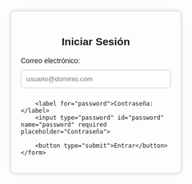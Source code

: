 <!DOCTYPE html>
<html lang="es">
<head>
    <meta charset="UTF-8">
    <meta name="viewport" content="width=device-width, initial-scale=1.0">
    <title>Formulario de Inicio de Sesión</title>
    <style>
        body {
            font-family: Arial, sans-serif;
            display: flex;
            justify-content: center;
            align-items: center;
            height: 100vh;
            margin: 0;
        }
        .login-container {
            border: 1px solid #ccc;
            border-radius: 10px;
            padding: 20px;
            width: 300px;
            box-shadow: 0 0 10px rgba(0, 0, 0, 0.1);
        }
        h2 {
            text-align: center;
        }
        input[type="email"], input[type="password"] {
            width: 100%;
            padding: 10px;
            margin: 10px 0;
            border: 1px solid #ccc;
            border-radius: 5px;
        }
        button {
            width: 100%;
            padding: 10px;
            background-color: #4CAF50;
            color: white;
            border: none;
            border-radius: 5px;
            cursor: pointer;
        }
        button:hover {
            background-color: #45a049;
        }
    </style>
</head>
<body>

<div class="login-container">
    <h2>Iniciar Sesión</h2>
    <form>
        <label for="email">Correo electrónico:</label>
        <input type="email" id="email" name="email" required placeholder="usuario@dominio.com">
       
        <label for="password">Contraseña:</label>
        <input type="password" id="password" name="password" required placeholder="Contraseña">
       
        <button type="submit">Entrar</button>
    </form>
</div>

</body>
</html>

